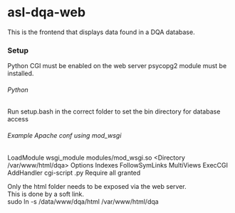# asl-dqa-web
This is the frontend that displays data found in a DQA database.

### Setup
Python CGI must be enabled on the web server
psycopg2 module must be installed.

###### Python
Run setup.bash in the correct folder to set the bin directory for database access

###### Example Apache conf using mod_wsgi
LoadModule wsgi_module modules/mod_wsgi.so
<Directory /var/www/html/dqa>
    Options Indexes FollowSymLinks MultiViews ExecCGI
    AddHandler cgi-script .py
    Require all granted
</Directory>



Only the html folder needs to be exposed via the web server.  
This is done by a soft link.  
sudo ln -s /data/www/dqa/html /var/www/html/dqa  
